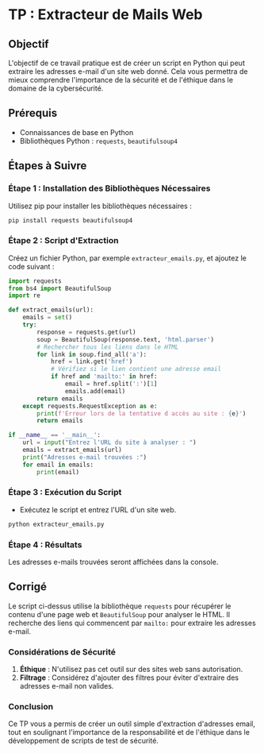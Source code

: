 # TP : Extracteur de Mails Web

## Objectif
L'objectif de ce travail pratique est de créer un script en Python qui peut extraire les adresses e-mail d'un site web donné. Cela vous permettra de mieux comprendre l'importance de la sécurité et de l'éthique dans le domaine de la cybersécurité.

## Prérequis
- Connaissances de base en Python
- Bibliothèques Python : `requests`, `beautifulsoup4`

## Étapes à Suivre

### Étape 1 : Installation des Bibliothèques Nécessaires
Utilisez pip pour installer les bibliothèques nécessaires :
```bash
pip install requests beautifulsoup4
```

### Étape 2 : Script d'Extraction
Créez un fichier Python, par exemple `extracteur_emails.py`, et ajoutez le code suivant :
```python
import requests
from bs4 import BeautifulSoup
import re

def extract_emails(url):
    emails = set()
    try:
        response = requests.get(url)
        soup = BeautifulSoup(response.text, 'html.parser')
        # Rechercher tous les liens dans le HTML
        for link in soup.find_all('a'):
            href = link.get('href')
            # Vérifiez si le lien contient une adresse email
            if href and 'mailto:' in href:
                email = href.split(':')[1]
                emails.add(email)
        return emails
    except requests.RequestException as e:
        print(f'Erreur lors de la tentative d accès au site : {e}')
        return emails

if __name__ == '__main__':
    url = input("Entrez l'URL du site à analyser : ")
    emails = extract_emails(url)
    print("Adresses e-mail trouvées :")
    for email in emails:
        print(email)
```

### Étape 3 : Exécution du Script
- Exécutez le script et entrez l'URL d'un site web.
```bash
python extracteur_emails.py
```

### Étape 4 : Résultats
Les adresses e-mails trouvées seront affichées dans la console.

## Corrigé
Le script ci-dessus utilise la bibliothèque `requests` pour récupérer le contenu d'une page web et `BeautifulSoup` pour analyser le HTML. Il recherche des liens qui commencent par `mailto:` pour extraire les adresses e-mail.

### Considérations de Sécurité
1. **Éthique** : N'utilisez pas cet outil sur des sites web sans autorisation.
2. **Filtrage** : Considérez d'ajouter des filtres pour éviter d'extraire des adresses e-mail non valides.

### Conclusion
Ce TP vous a permis de créer un outil simple d'extraction d'adresses email, tout en soulignant l'importance de la responsabilité et de l'éthique dans le développement de scripts de test de sécurité.